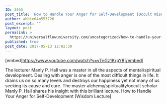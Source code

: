 ```yaml
---
ID: 3465
post_title: 'How to Handle Your Anger for Self-Development [Occult Wisdom Lecture]'
author: abbie04m553726
post_excerpt: ""
layout: post
permalink: >
  https://universalflowuniversity.com/uncategorized/how-to-handle-your-anger-for-self-development-occult-wisdom-lecture/
published: true
post_date: 2017-05-13 12:02:39
---
```

[embed]https://www.youtube.com/watch?v=vTnGz1KrpY8[/embed]<br>
<p>The lecturer Manly P. Hall was a master in all the aspects of mental/spiritual development. Dealing with anger is one of the most difficult things in life. It drains us on so many levels and destroys our happiness yet not many of us seeking its cause and cure. The master alchemy/spirituality/occult scholar Manly P. Hall shares his insight with this brilliant lecture.
How to Handle Your Anger for Self-Development [Wisdom Lecture]</p>